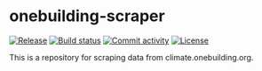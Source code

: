 # onebuilding-scraper

[![Release](https://img.shields.io/github/v/release/szvsw/onebuilding-scraper)](https://img.shields.io/github/v/release/szvsw/onebuilding-scraper)
[![Build status](https://img.shields.io/github/actions/workflow/status/szvsw/onebuilding-scraper/main.yml?branch=main)](https://github.com/szvsw/onebuilding-scraper/actions/workflows/main.yml?query=branch%3Amain)
[![Commit activity](https://img.shields.io/github/commit-activity/m/szvsw/onebuilding-scraper)](https://img.shields.io/github/commit-activity/m/szvsw/onebuilding-scraper)
[![License](https://img.shields.io/github/license/szvsw/onebuilding-scraper)](https://img.shields.io/github/license/szvsw/onebuilding-scraper)

This is a repository for scraping data from climate.onebuilding.org.
